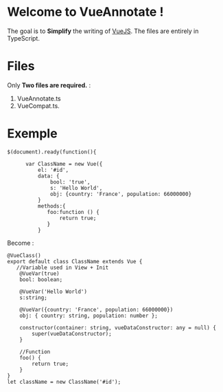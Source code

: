 # Welcome to VueAnnotate !

The goal is to **Simplify** the writing of [VueJS](https://github.com/vuejs/vue). The files are entirely in TypeScript.

# Files

Only **Two files are required.** :
1. VueAnnotate.ts
2. VueCompat.ts.

# Exemple 

    $(document).ready(function(){
          
          var ClassName = new Vue({  
              el: '#id', 
	          data: {  
	              bool: 'true',
	              s: 'Hello World',
	              obj: {country: 'France', population: 66000000}
	          }
	          methods:{  
			     foo:function () {  
			         return true;  
			     }
			  }

Become :

    @VueClass()  
    export default class ClassName extends Vue {  
       //Variable used in View + Init
	    @VueVar(true)  
	    bool: boolean;  
      
	    @VueVar('Hello World')
	    s:string;
        
	    @VueVar({country: 'France', population: 66000000})  
	    obj: { country: string, population: number };
		  
		constructor(container: string, vueDataConstructor: any = null) {  
			super(vueDataConstructor);
		}
    	
    	//Function	  
    	foo() {  
    		return true;  
	    }
	}
    let className = new ClassName('#id');
